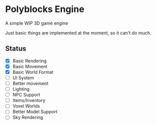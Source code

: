 # Polyblocks Engine
A simple WIP 3D game engine

Just basic things are implemented at the moment, so it can't do much.

## Status
- [x] Basic Rendering
- [x] Basic Movement
- [x] Basic World Format
- [ ] UI System
- [ ] Better movement
- [ ] Lighting
- [ ] NPC Support
- [ ] Items/Inventory
- [ ] Voxel Worlds
- [ ] Better Model Support
- [ ] Sky Rendering
